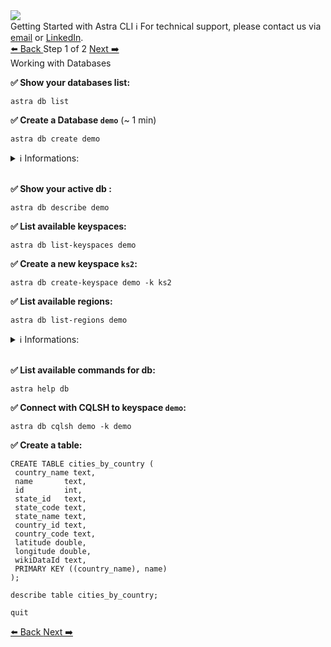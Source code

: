 <!-- TOP -->
<div class="top">
  <img class="scenario-academy-logo" src="https://datastax-academy.github.io/katapod-shared-assets/images/ds-academy-2023.svg" />
  <div class="scenario-title-section">
    <span class="scenario-title">Getting Started with Astra CLI</span>
    <span class="scenario-subtitle">ℹ️ For technical support, please contact us via <a href="mailto:cedrick.lunven@datastax.com">email</a> or <a href="https://dtsx.io/cedrick">LinkedIn</a>.</span>
  </div>
</div>

<!-- NAVIGATION -->
<div id="navigation-top" class="navigation-top">
 <a href='command:katapod.loadPage?[{"step":"step1"}]' 
   class="btn btn-dark navigation-top-left">⬅️ Back
 </a>
<span class="step-count"> Step 1 of 2</span>
 <a href='command:katapod.loadPage?[{"step":"step3"}]' 
    class="btn btn-dark navigation-top-right">Next ➡️
  </a>
</div>

<!-- CONTENT -->

<div class="step-title">Working with Databases</div>

**✅ Show your databases list:**

```
astra db list
```

**✅ Create a Database `demo`** (~ 1 min)

```
astra db create demo
```

<details><summary>ℹ️ Informations:</summary>
<li>With no options the free tier will be used. Cloud is <span style="color:blue;font-family:courier new">GCP</span> and region <span style="color:blue;font-family:courier new">us-east-1</span>. 
<li>Blocking by default, the prompt will be back when the database turned <span style="color:#008800;font-family:courier new">ACTIVE</span>
<li>You can make the command asynchronous with option <span style="color:blue;font-family:courier new">--async</span>
<li>All options available with <span style="color:blue;font-family:courier new">astra help db create</span>
</details>
&nbsp;

**✅ Show your active db :**

```
astra db describe demo
```

**✅ List available keyspaces:**

```
astra db list-keyspaces demo
```

**✅ Create a new keyspace `ks2`:**

```
astra db create-keyspace demo -k ks2
```

**✅ List available regions:**

```
astra db list-regions demo
```

<details><summary>ℹ️ Informations:</summary>
<li>Free tier allows single region DB. Upgrade to _pay-as-you-go_ to access new regions.
<li>When creating region all existing data is replicated
</details>
&nbsp;

**✅ List available commands for db:**

```
astra help db
```

**✅ Connect with CQLSH to keyspace `demo`:**

```
astra db cqlsh demo -k demo
```

**✅ Create a table:**

```
CREATE TABLE cities_by_country (
 country_name text,
 name       text,
 id         int,
 state_id   text,
 state_code text,
 state_name text,
 country_id text,
 country_code text,
 latitude double,
 longitude double,
 wikiDataId text,
 PRIMARY KEY ((country_name), name)
);

describe table cities_by_country;

quit
```





<!-- NAVIGATION -->
<div id="navigation-bottom" class="navigation-bottom">
 <a href='command:katapod.loadPage?[{"step":"step1"}]'
   class="btn btn-dark navigation-bottom-left">⬅️ Back
 </a>
 <a href='command:katapod.loadPage?[{"step":"step3"}]'
    class="btn btn-dark navigation-bottom-right">Next ➡️
  </a>
</div>
